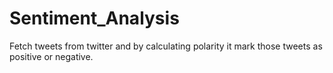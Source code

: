 # Sentiment_Analysis
Fetch tweets from twitter and by calculating polarity it mark those tweets as positive or negative.
